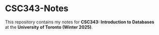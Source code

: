 # CSC343-Notes

This repository contains my notes for **CSC343: Introduction to Databases** at the **University of Toronto (Winter 2025)**.
